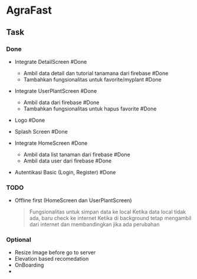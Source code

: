 # AgraFast

## Task
### Done
- Integrate DetailScreen #Done
  - Ambil data detail dan tutorial tanamana dari firebase #Done
  - Tambahkan fungsionalitas untuk favorite/myplant #Done
  
- Integrate UserPlantScreen #Done
  - Ambil data dari firebase #Done
  - Tambahkan fungsionalitas untuk hapus favorite #Done

- Logo #Done
- Splash Screen #Done

- Integrate HomeScreen #Done
  - Ambil data list tanaman dari firebase #Done
  - Ambil data user  dari firebase #Done

- Autentikasi Basic (Login, Register) #Done
### TODO

- Offline first (HomeScreen dan UserPlantScreen)
  > Fungsionalitas untuk simpan data ke local
  > Ketika data local tidak ada, baru check ke internet
  > Ketika di background tetap mengambil dari internet dan membandingkan jika ada perubahan


### Optional 
- Resize Image before go to server
- Elevation based recomedation
- OnBoarding
- 